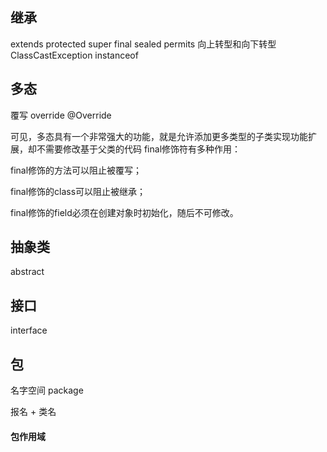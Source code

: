 ## 继承

extends
protected
super
final
sealed permits
向上转型和向下转型 ClassCastException
instanceof

## 多态
覆写 override @Override

可见，多态具有一个非常强大的功能，就是允许添加更多类型的子类实现功能扩展，却不需要修改基于父类的代码
final修饰符有多种作用：

final修饰的方法可以阻止被覆写；

final修饰的class可以阻止被继承；

final修饰的field必须在创建对象时初始化，随后不可修改。

## 抽象类

abstract

## 接口

interface 

## 包

名字空间 package

报名 + 类名
#### 包作用域

